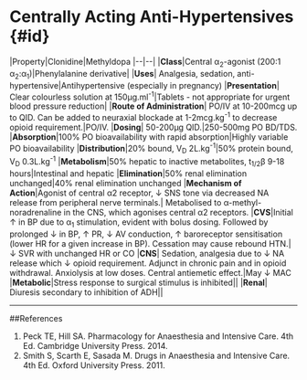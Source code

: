 # Centrally Acting Anti-Hypertensives {#id}

|Property|Clonidine|Methyldopa
|--|--|
|**Class**|Central α<sub>2</sub>-agonist (200:1 α<sub>2</sub>:α<sub>1</sub>)|Phenylalanine derivative|
|**Uses**| Analgesia, sedation, anti-hypertensive|Antihypertensive (especially in pregnancy)
|**Presentation**| Clear colourless solution at 150μg.ml<sup>-1</sup>|Tablets - not appropriate for urgent blood pressure reduction|
|**Route of Administration**| PO/IV at 10-200mcg up to QID. Can be added to neuraxial blockade at 1-2mcg.kg<sup>-1</sup> to decrease opioid requirement.|PO/IV.
|**Dosing**| 50-200μg QID.|250-500mg PO BD/TDS.
|**Absorption**|100% PO bioavailability with rapid absorption|Highly variable PO bioavailability
|**Distribution**|20% bound, V<sub>D</sub> 2L.kg<sup>-1</sup>|50% protein bound, V<sub>D</sub> 0.3L.kg<sup>-1</sup>
|**Metabolism**|50% hepatic to inactive metabolites, t<sub>1/2</sub>β 9-18 hours|Intestinal and hepatic
|**Elimination**|50% renal elimination unchanged|40% renal elimination unchanged
|**Mechanism of Action**|Agonist of central α2 receptor, ↓ SNS tone via decreased NA release from peripheral nerve terminals.| Metabolised to α-methyl-noradrenaline in the CNS, which agonises central α2 receptors.
|**CVS**|Initial ↑ in BP due to α<sub>1</sub> stimulation, evident with bolus dosing. Followed by prolonged ↓ in BP, ↑ PR, ↓ AV conduction, ↑ baroreceptor sensitisation (lower HR for a given increase in BP). Cessation may cause rebound HTN.|↓ SVR with unchanged HR or CO
|**CNS**| Sedation, analgesia due to ↓ NA release which ↓ opioid requirement. Adjunct in chronic pain and in opioid withdrawal. Anxiolysis at low doses. Central antiemetic effect.|May ↓ MAC
|**Metabolic**|Stress response to surgical stimulus is inhibited||
|**Renal**| Diuresis secondary to inhibition of ADH||


---
##References
1. Peck TE, Hill SA. Pharmacology for Anaesthesia and Intensive Care. 4th Ed. Cambridge University Press. 2014.  
2. Smith S, Scarth E, Sasada M. Drugs in Anaesthesia and Intensive Care. 4th Ed. Oxford University Press. 2011.
